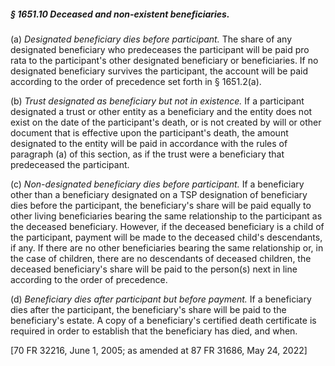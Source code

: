##### § 1651.10 Deceased and non-existent beneficiaries. #####

(a) *Designated beneficiary dies before participant.* The share of any designated beneficiary who predeceases the participant will be paid pro rata to the participant's other designated beneficiary or beneficiaries. If no designated beneficiary survives the participant, the account will be paid according to the order of precedence set forth in § 1651.2(a).

(b) *Trust designated as beneficiary but not in existence.* If a participant designated a trust or other entity as a beneficiary and the entity does not exist on the date of the participant's death, or is not created by will or other document that is effective upon the participant's death, the amount designated to the entity will be paid in accordance with the rules of paragraph (a) of this section, as if the trust were a beneficiary that predeceased the participant.

(c) *Non-designated beneficiary dies before participant.* If a beneficiary other than a beneficiary designated on a TSP designation of beneficiary dies before the participant, the beneficiary's share will be paid equally to other living beneficiaries bearing the same relationship to the participant as the deceased beneficiary. However, if the deceased beneficiary is a child of the participant, payment will be made to the deceased child's descendants, if any. If there are no other beneficiaries bearing the same relationship or, in the case of children, there are no descendants of deceased children, the deceased beneficiary's share will be paid to the person(s) next in line according to the order of precedence.

(d) *Beneficiary dies after participant but before payment.* If a beneficiary dies after the participant, the beneficiary's share will be paid to the beneficiary's estate. A copy of a beneficiary's certified death certificate is required in order to establish that the beneficiary has died, and when.

[70 FR 32216, June 1, 2005; as amended at 87 FR 31686, May 24, 2022]